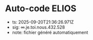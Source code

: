 # Auto-code ELIOS
- ts: 2025-09-20T21:36:26.971Z
- sig: ∞.je.toi.nous.432.528
- note: fichier généré automatiquement
